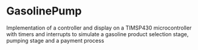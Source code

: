 # GasolinePump

Implementation of a controller and display on a  TIMSP430 microcontroller with timers and interrupts to simulate a gasoline product selection stage, pumping stage and a payment process
